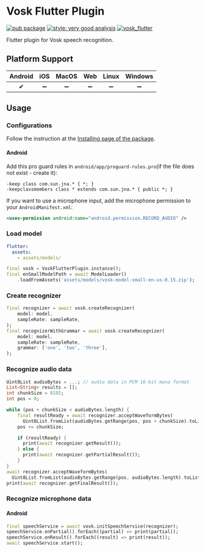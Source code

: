 # Vosk Flutter Plugin

[![pub package](https://img.shields.io/pub/v/vosk_flutter.svg)](https://pub.dev/packages/vosk_flutter)
[![style: very good analysis](https://img.shields.io/badge/style-very_good_analysis-B22C89.svg)](https://pub.dev/packages/very_good_analysis)
[![vosk_flutter](https://github.com/alphacep/vosk-flutter/actions/workflows/vosk_flutter.yml/badge.svg?branch=master)](https://github.com/alphacep/vosk-flutter/actions/workflows/vosk_flutter.yml?query=branch%3Amaster)

Flutter plugin for Vosk speech recognition.

## Platform Support

| Android | iOS | MacOS | Web | Linux | Windows |
| :-----: | :-: | :---: | :-: | :---: | :-----: |
|    ✔    | ➖  |  ➖   | ➖  |  ➖   |   ➖    |

## Usage

### Configurations

Follow the instruction at the [Installing page of the package](https://pub.dev/packages/vosk_flutter/install).

#### Android

Add this pro guard rules in `android/app/proguard-rules.pro`(if the file does not exist - create it):

```properties
-keep class com.sun.jna.* { *; }
-keepclassmembers class * extends com.sun.jna.* { public *; }
```

If you want to use a microphone input, add the microphone permission to your `AndroidManifest.xml`:

```xml
<uses-permission android:name="android.permission.RECORD_AUDIO" />
```

### Load model

```yaml
flutter:
  assets:
    - assets/models/
```

```dart
final vosk = VoskFlutterPlugin.instance();
final enSmallModelPath = await ModelLoader()
    .loadFromAssets('assets/models/vosk-model-small-en-us-0.15.zip');
```

### Create recognizer

```dart
final recognizer = await vosk.createRecognizer(
    model: model,
    sampleRate: sampleRate,
);
final recognizerWithGrammar = await vosk.createRecognizer(
    model: model,
    sampleRate: sampleRate,
    grammar: ['one', 'two', 'three'],
);
```

### Recognize audio data

```dart
Uint8List audioBytes = ...; // audio data in PCM 16-bit mono format
List<String> results = [];
int chunkSize = 8192;
int pos = 0;

while (pos + chunkSize < audioBytes.length) {
    final resultReady = await recognizer.acceptWaveformBytes(
      Uint8List.fromList(audioBytes.getRange(pos, pos + chunkSize).toList()));
    pos += chunkSize;

    if (resultReady) {
      print(await recognizer.getResult());
    } else {
      print(await recognizer.getPartialResult());
    }
}
await recognizer.acceptWaveformBytes(
  Uint8List.fromList(audioBytes.getRange(pos, audioBytes.length).toList()));
print(await recognizer.getFinalResult());
```

### Recognize microphone data

#### Android

```dart
final speechService = await vosk.initSpeechService(recognizer);
speechService.onPartial().forEach((partial) => print(partial));
speechService.onResult().forEach((result) => print(result));
await speechService.start();
```
